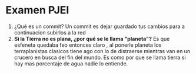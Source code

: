 ﻿# Examen PJEI

1. ¿Qué es un commit? Un commit es dejar guardado tus cambios para a continuacion subirlos a la red
2. **Si la Tierra no es plana, ¿por qué se le llama "planeta"?** Es que esfeneta quedaba feo entonces claro , al ponerle planeta los terraplanistas clasicos
tiene ago con lo de distraerse mientras van en un crucero en busca del fin del mundo. Es como por que se llama tierra si hay mas porcentaje de agua nadie lo entiende.
